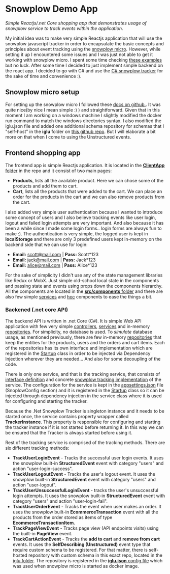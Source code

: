 # Snowplow Demo App

_Simple Reactjs/.net Core shopping app that demonstrates usage of snowplow service to track events within the application_.

My initial idea was to make very simple Reactjs application that will use the snowplow javascript tracker in order to encapsulate the basic concepts and principles about event tracking using the [snowplow micro](https://github.com/snowplow-incubator/snowplow-micro/). However, while setting it up I encountered some issues and I was just not able to get it working with snowplow micro.  I spent some time checking [these examples](https://github.com/snowplow-incubator/snowplow-micro-examples) but no luck.  After some time I decided to just implement simple backend on the react app. I decided to go with C# and use the [C# snowplow tracker](https://docs.snowplowanalytics.com/docs/collecting-data/collecting-from-own-applications/net-tracker/) for the sake of time and convenience :).  


## Snowplow micro setup

For setting up the snowplow micro I followed these [docs on github.](https://github.com/snowplow-incubator/snowplow-micro/). It was quite nice(by nice I mean simple :) ) and straightforward. Given that in this moment I am working on a windows machine I slightly modified the docker run command to match the windows directories syntax. I also modified the iglu.json file and added one additional schema repository for schemas that I "self-host" in the **iglu** folder on [this github repo](https://github.com/DNakevski/SnowPlowDemo/tree/master/iglu). But I will elaborate a bit more on that when I come to using the Unstructured events.

## Frontend shopping app

The frontend app is simple Reactjs application. It is located in the [**ClientApp** folder](https://github.com/DNakevski/SnowPlowDemo/tree/master/SnowplowShoppingApp/ClientApp) in the repo and it consist of two main pages:
- **Products**, lists all the available product. Here we can chose some of the products and add them to cart.
- **Cart**, lists all the products that were added to the cart. We can place an order for the products in the cart and we can also remove products from the cart.

I also added very simple user authentication because I wanted to introduce some concept of users and I also believe tracking events like user login, logout and failed login attempts are very important. And also because it has been a while since I made some login forms..  login forms are always fun to make :).
The authentication is very simple, the logged  user is kept in **localStorage** and there are only 3 predefined users kept in-memory on the backend side that we can use for login:
- **Email:** scott@mail.com | **Pass:** Scott*123
-  **Email:** jack@mail.com | **Pass:** Jack*123
-  **Email:** alice@mail.com | **Pass:** Alice*123

For the sake of simplicity I didn't use any of the state management libraries like Redux or MobX. Just simple old-school local state in the components and passing state and events using props down the components hierarchy.
All the components are located in the [**src/components** folder](https://github.com/DNakevski/SnowPlowDemo/tree/master/SnowplowShoppingApp/ClientApp/src/components) and there are also few simple [services](https://github.com/DNakevski/SnowPlowDemo/tree/master/SnowplowShoppingApp/ClientApp/src/services) and [hoc](https://github.com/DNakevski/SnowPlowDemo/tree/master/SnowplowShoppingApp/ClientApp/src/hoc) components to ease the things a bit.

### Backened (.net core API)
The backend API is written in .net Core (C#). It is simple Web API application with few very simple [controllers](https://github.com/DNakevski/SnowPlowDemo/tree/master/SnowplowShoppingApp/Controllers), [services](https://github.com/DNakevski/SnowPlowDemo/tree/master/SnowplowShoppingApp/Services) and in-memory [repositories](https://github.com/DNakevski/SnowPlowDemo/tree/master/SnowplowShoppingApp/Repositories).
For simplicity, no database is used. To _simulate_ database usage, as mentioned previously, there are few in-memory [repositories](https://github.com/DNakevski/SnowPlowDemo/tree/master/SnowplowShoppingApp/Repositories) that keep the entities for the products, users and the orders and cart items. Each of the repositories has its own interface and implementation which are registered in the [Startup](https://github.com/DNakevski/SnowPlowDemo/blob/master/SnowplowShoppingApp/Startup.cs) class in order to be injected via Dependency Injection wherever they are needed...  And also for some decoupling of the code.

There is only one service, and that is the tracking service, that consists of [interface definition](https://github.com/DNakevski/SnowPlowDemo/blob/master/SnowplowShoppingApp/Services/ITrackingService.cs) and concrete [snowplow tracking implementation](https://github.com/DNakevski/SnowPlowDemo/blob/master/SnowplowShoppingApp/Services/SnowplowTrackingService.cs) of the service.
The configuration for the service is kept in the [appsettings.json](https://github.com/DNakevski/SnowPlowDemo/blob/master/SnowplowShoppingApp/appsettings.json) file (SnoplowConfig section) and it is registered in the [Startup](https://github.com/DNakevski/SnowPlowDemo/blob/master/SnowplowShoppingApp/Startup.cs) class so it can be injected through dependency injection in the service class where it is used for configuring and starting the tracker.

Because the .Net Snowplow Tracker is singleton instance and it needs to be started once, the service contains property wrapper called **TrackerInstance**. This property is responsible for configuring and starting the tracker instance if it is not started before returning it. In this way we can be ensured that the Tracker is always started before using it.

Rest of the tracking service is comprised of the tracking methods. There are six different tracking methods:
- **TrackUserLoginEvent** - Tracks the successful user login events. It uses the snowplow built-in **StructuredEvent** event with category "users" and action "user-login-success".
- **TrackUserLogoutEvent** - Tracks the user's logout event. It uses the snowplow built-in **StructuredEvent** event with category "users" and action "user-logout".
- **TrackUserUnsuccessfulLoginEvent** - tracks the user's unsuccessful login attempts. It uses the snowplow built-in **StructuredEvent** event with category "users" and action "user-login-fail".
- **TrackUserOrderEvent** - Tracks the event when user makes an order. It uses the snowplow built-in **EcommerceTransaction** event with all the products from the order stored as items of type **EcommerceTransactionItem**.
- **TrackPageViewEvent** - Tracks page view (API endpoints visits) using the built-in **PageView** event.
- **TrackCartActionEvent** - Tracks the **add to cart** and **remove from cart** events. It uses the **SelfDescribing  (Unstructured)** event type that require custom schema to be registered. For that matter, there is self-hosted repository with custom schema in this exact repo, located in the [iglu folder](https://github.com/DNakevski/SnowPlowDemo/tree/master/iglu). The repository is registered in the [**iglu.json** config file](https://github.com/DNakevski/SnowPlowDemo/blob/master/microconfig/iglu.json) which was used when snowplow micro is started as docker image. 
